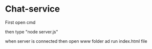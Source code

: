 # Chat-service

First open cmd 

then type "node server.js"

when server is connected then open www folder ad run index.html file

